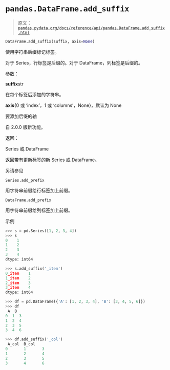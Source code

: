 # `pandas.DataFrame.add_suffix`

> 原文：[`pandas.pydata.org/docs/reference/api/pandas.DataFrame.add_suffix.html`](https://pandas.pydata.org/docs/reference/api/pandas.DataFrame.add_suffix.html)

```py
DataFrame.add_suffix(suffix, axis=None)
```

使用字符串后缀标记标签。

对于 Series，行标签是后缀的。对于 DataFrame，列标签是后缀的。

参数：

**suffix**str

在每个标签后添加的字符串。

**axis**{0 或 ‘index’，1 或 ‘columns’，None}，默认为 None

要添加后缀的轴

自 2.0.0 版新功能。

返回：

Series 或 DataFrame

返回带有更新标签的新 Series 或 DataFrame。

另请参见

`Series.add_prefix`

用字符串前缀给行标签加上前缀。

`DataFrame.add_prefix`

用字符串前缀给列标签加上前缀。

示例

```py
>>> s = pd.Series([1, 2, 3, 4])
>>> s
0    1
1    2
2    3
3    4
dtype: int64 
```

```py
>>> s.add_suffix('_item')
0_item    1
1_item    2
2_item    3
3_item    4
dtype: int64 
```

```py
>>> df = pd.DataFrame({'A': [1, 2, 3, 4], 'B': [3, 4, 5, 6]})
>>> df
 A  B
0  1  3
1  2  4
2  3  5
3  4  6 
```

```py
>>> df.add_suffix('_col')
 A_col  B_col
0       1       3
1       2       4
2       3       5
3       4       6 
```
